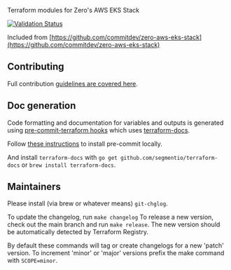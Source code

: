 Terraform modules for Zero's AWS EKS Stack

[![Validation Status](https://github.com/commitdev/terraform-aws-zero/workflows/Validate%20Terraform/badge.svg)](https://github.com/commitdev/terraform-aws-zero/actions)

Included from [https://github.com/commitdev/zero-aws-eks-stack](https://github.com/commitdev/zero-aws-eks-stack)


## Contributing

Full contribution [guidelines are covered here](/.github/CONTRIBUTING.md).


## Doc generation

Code formatting and documentation for variables and outputs is generated using [pre-commit-terraform hooks](https://github.com/antonbabenko/pre-commit-terraform) which uses [terraform-docs](https://github.com/segmentio/terraform-docs).

Follow [these instructions](https://github.com/antonbabenko/pre-commit-terraform#how-to-install) to install pre-commit locally.

And install `terraform-docs` with `go get github.com/segmentio/terraform-docs` or `brew install terraform-docs`.


## Maintainers
Please install (via brew or whatever means) `git-chglog`.

To update the changelog, run `make changelog`
To release a new version, check out the main branch and run `make release`. The new version should be automatically detected by Terraform Registry.

By default these commands will tag or create changelogs for a new 'patch' version. To increment 'minor' or 'major' versions prefix the make command with `SCOPE=minor`.
